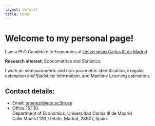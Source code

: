 ```yaml
---
layout: default
title: Home
---
```


# Welcome to my personal page!
I am a PhD Candidate in Economics at [Universidad Carlos III de Madrid](http://economia.uc3m.es).

**Research interest:** Econometrics and Statistics. 

I work on semiparametric and non-parametric identification, irregular estimation and Statistical Information, and Machine Learning estimation.

## Contact details:
* Email: teperezi@eco.uc3m.es
* Office 15.1.10.   
  Department of Economics, Universidad Carlos III de Madrid   
  Calle Madrid 126, Getafe, Madrid, 28907, Spain.
